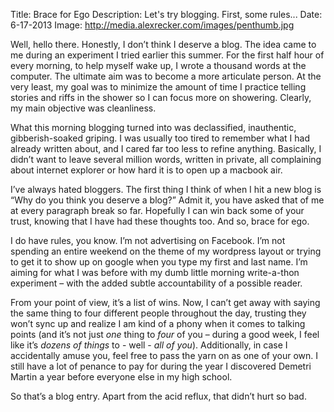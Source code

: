 Title: Brace for Ego
Description: Let's try blogging.  First, some rules...
Date: 6-17-2013
Image: http://media.alexrecker.com/images/penthumb.jpg 

Well, hello there.  Honestly, I don’t think I deserve a blog.  The idea came to me during an experiment I tried earlier this summer.  For the first half hour of every morning, to help myself wake up, I wrote a thousand words at the computer.  The ultimate aim was to become a more articulate person.  At the very least, my goal was to minimize the amount of time I practice telling stories and riffs in the shower so I can  focus more on showering.  Clearly, my main objective was cleanliness.

What this morning blogging turned into was declassified, inauthentic, gibberish-soaked griping.  I was usually too tired to remember what I had already written about, and I cared far too less to refine anything.  Basically, I didn’t want to leave several million words, written in private, all complaining about internet explorer or how hard it is to open up a macbook air.

I’ve always hated bloggers.  The first thing I think of when I hit a new blog is “Why do you think you deserve a blog?”  Admit it, you have asked that of me at every paragraph break so far.  Hopefully I can win back some of your trust, knowing that I have had these thoughts too.  And so, brace for ego.

I do have rules, you know.  I’m not advertising on Facebook.  I’m not spending an entire weekend on the theme of my wordpress layout or trying to get it to show up on google when you type my first and last name.  I’m aiming for what I was before with my dumb little morning write-a-thon experiment – with the added subtle accountability of a possible reader.

From your point of view, it’s a list of wins.  Now, I can’t get away with saying the same thing to four different people throughout the day, trusting they won’t sync up and realize I am kind of a phony when it comes to talking points (and it’s not just *one* thing to *four* of you – during a good week, I feel like it’s *dozens of things* to - well -  *all of you*).  Additionally, in case I accidentally amuse you, feel free to pass the yarn on as one of your own.  I still have a lot of penance to pay for during the year I discovered Demetri Martin a year before everyone else in my high school.

So that’s a blog entry.  Apart from the acid reflux, that didn’t hurt so bad.